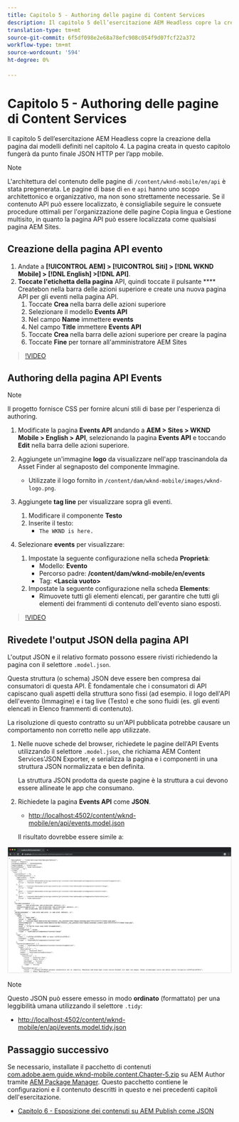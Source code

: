 ```yaml
---
title: Capitolo 5 - Authoring delle pagine di Content Services
description: Il capitolo 5 dell’esercitazione AEM Headless copre la creazione delle pagine dai modelli definiti nel capitolo 4. Queste pagine fungeranno da endpoint HTTP JSON.
translation-type: tm+mt
source-git-commit: 6f5df098e2e68a78efc908c054f9d07fcf22a372
workflow-type: tm+mt
source-wordcount: '594'
ht-degree: 0%

---
```



# Capitolo 5 - Authoring delle pagine di Content Services

Il capitolo 5 dell’esercitazione AEM Headless copre la creazione della pagina dai modelli definiti nel capitolo 4. La pagina creata in questo capitolo fungerà da punto finale JSON HTTP per l’app mobile.

>[!NOTE]
>
> L&#39;architettura del contenuto delle pagine di `/content/wknd-mobile/en/api` è stata pregenerata. Le pagine di base di `en` e `api` hanno uno scopo architettonico e organizzativo, ma non sono strettamente necessarie. Se il contenuto API può essere localizzato, è consigliabile seguire le consuete procedure ottimali per l&#39;organizzazione delle pagine Copia lingua e Gestione multisito, in quanto la pagina API può essere localizzata come qualsiasi  pagina AEM Sites.

## Creazione della pagina API evento

1. Andate a **[!UICONTROL AEM] > [!UICONTROL Siti] > [!DNL WKND Mobile] > [!DNL English] >[!DNL API]**.
1. **Toccate l&#39;etichetta della pagina** API, quindi toccate il pulsante  **** Createbon nella barra delle azioni superiore e create una nuova pagina API per gli eventi nella pagina API.
   1. Toccate **Crea** nella barra delle azioni superiore
   1. Selezionare il modello **Events API**
   1. Nel campo **Name** immettere **events**
   1. Nel campo **Title** immettere **Events API**
   1. Toccate **Crea** nella barra delle azioni superiore per creare la pagina
   1. Toccate **Fine** per tornare all&#39;amministratore  AEM Sites

>[!VIDEO](https://video.tv.adobe.com/v/28340/?quality=12&learn=on)

## Authoring della pagina API Events

>[!NOTE]
>
> Il progetto fornisce CSS per fornire alcuni stili di base per l&#39;esperienza di authoring.

1. Modificate la pagina **Events API** andando a **AEM > Sites > WKND Mobile > English > API**, selezionando la pagina **Events API** e toccando **Edit** nella barra delle azioni superiore.
1. Aggiungete un&#39;immagine **logo** da visualizzare nell&#39;app trascinandola da Asset Finder al segnaposto del componente Immagine.
   * Utilizzate il logo fornito in `/content/dam/wknd-mobile/images/wknd-logo.png`.

1. Aggiungete **tag line** per visualizzare sopra gli eventi.
   1. Modificare il componente **Testo**
   1. Inserite il testo:
      * `The WKND is here.`

1. Selezionare **events** per visualizzare:
   1. Impostate la seguente configurazione nella scheda **Proprietà**:
      * Modello: **Evento**
      * Percorso padre: **/content/dam/wknd-mobile/en/events**
      * Tag: **&lt;Lascia vuoto>**
   1. Impostate la seguente configurazione nella scheda **Elements**:
      * Rimuovete tutti gli elementi elencati, per garantire che tutti gli elementi dei frammenti di contenuto dell&#39;evento siano esposti.

>[!VIDEO](https://video.tv.adobe.com/v/28339/?quality=12&learn=on)

## Rivedete l&#39;output JSON della pagina API

L&#39;output JSON e il relativo formato possono essere rivisti richiedendo la pagina con il selettore `.model.json`.

Questa struttura (o schema) JSON deve essere ben compresa dai consumatori di questa API. È fondamentale che i consumatori di API capiscano quali aspetti della struttura sono fissi (ad esempio. il logo dell&#39;API dell&#39;evento (Immagine) e i tag live (Testo) e che sono fluidi (es. gli eventi elencati in Elenco frammenti di contenuto).

La risoluzione di questo contratto su un&#39;API pubblicata potrebbe causare un comportamento non corretto nelle app utilizzate.

1. Nelle nuove schede del browser, richiedete le pagine dell&#39;API Events utilizzando il selettore `.model.json`, che richiama AEM Content Services&#39;JSON Exporter, e serializza la pagina e i componenti in una struttura JSON normalizzata e ben definita.

   La struttura JSON prodotta da queste pagine è la struttura a cui devono essere allineate le app che consumano.

1. Richiedete la pagina **Events API** come **JSON**.

   * [http://localhost:4502/content/wknd-mobile/en/api/events.model.json](http://localhost:4502/content/wknd-mobile/en/api/events.model.tidy.json)

   Il risultato dovrebbe essere simile a:

![Output JSON di AEM Content Services](assets/chapter-5/json-output.png)

>[!NOTE]
>
> Questo JSON può essere emesso in modo **ordinato** (formattato) per una leggibilità umana utilizzando il selettore `.tidy`:
> * [http://localhost:4502/content/wknd-mobile/en/api/events.model.tidy.json](http://localhost:4502/content/wknd-mobile/en/api/events.model.tidy.json)


## Passaggio successivo

Se necessario, installate il pacchetto di contenuti [com.adobe.aem.guide.wknd-mobile.content.Chapter-5.zip](https://github.com/adobe/aem-guides-wknd-mobile/releases/latest) su AEM Author tramite [AEM Package Manager](http://localhost:4502/crx/packmgr/index.jsp). Questo pacchetto contiene le configurazioni e il contenuto descritti in questo e nei precedenti capitoli dell&#39;esercitazione.

* [Capitolo 6 - Esposizione dei contenuti su AEM Publish come JSON](./chapter-6.md)
